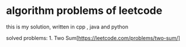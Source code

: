 # algorithm problems of leetcode

this is  my solution, written in cpp , java and python

solved problems:
	1. Two Sum[https://leetcode.com/problems/two-sum/]